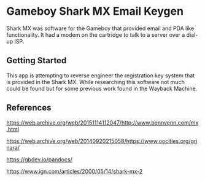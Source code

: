 # Gameboy Shark MX Email Keygen

Shark MX was software for the Gameboy that provided email and PDA like functionality. It had a modem on the cartridge to talk to a server over a dial-up ISP.

## Getting Started

This app is attempting to reverse engineer the registration key system that is provided in the Shark MX. While researching this software not much could be found but for some previous work found in the Wayback Machine.



## References

https://web.archive.org/web/20151114112047/http://www.bennvenn.com/mx.html

https://web.archive.org/web/20140920215058/https://www.oocities.org/grinara/

https://gbdev.io/pandocs/

https://www.ign.com/articles/2000/05/14/shark-mx-2
